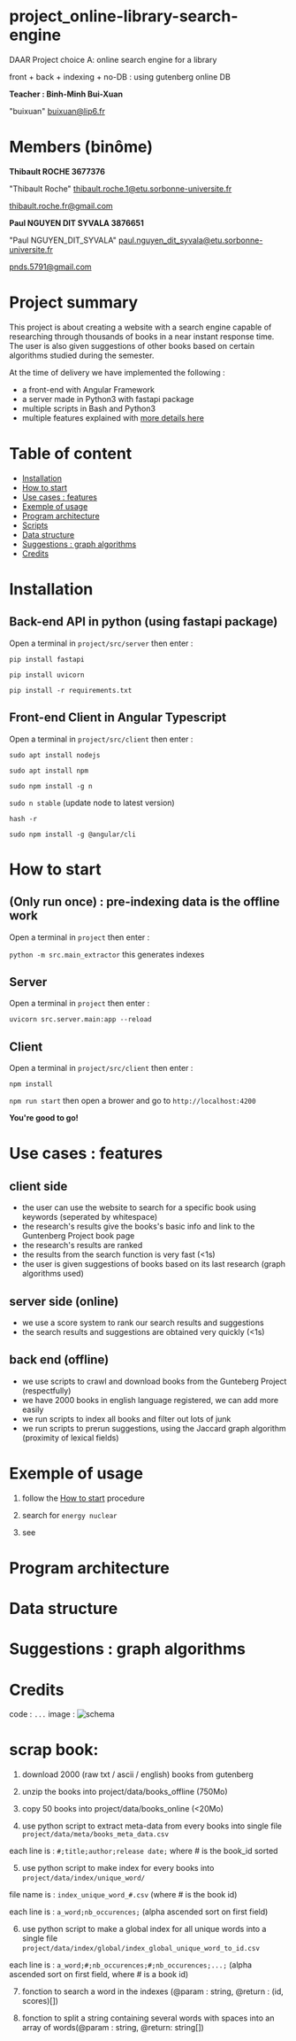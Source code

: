 # project_online-library-search-engine

DAAR Project choice A: online search engine for a library

front + back + indexing + no-DB : using gutenberg online DB

**Teacher : Binh-Minh Bui-Xuan**

"buixuan" <buixuan@lip6.fr>



# Members (binôme)

**Thibault ROCHE 3677376**

"Thibault Roche" <thibault.roche.1@etu.sorbonne-universite.fr>

thibault.roche.fr@gmail.com


**Paul NGUYEN DIT SYVALA 3876651**

"Paul NGUYEN_DIT_SYVALA" <paul.nguyen_dit_syvala@etu.sorbonne-universite.fr>

pnds.5791@gmail.com


# Project summary

This project is about creating a website with a search engine capable of researching through thousands of books in a near instant response time. The user is also given suggestions of other books based on certain algorithms studied during the semester.

At the time of delivery we have implemented the following :
+ a front-end with Angular Framework
+ a server made in Python3 with fastapi package
+ multiple scripts in Bash and Python3
+ multiple features explained with [more details here](#use-cases-features)

# Table of content

+ [Installation](#installation)
+ [How to start](#how-to-start)
+ [Use cases : features](#use-cases-features)
+ [Exemple of usage](#exemple-of-usage)
+ [Program architecture](#program-architecture)
+ [Scripts](#scripts)
+ [Data structure](#data-structure)
+ [Suggestions : graph algorithms](#suggestions-graph-algorithm)
+ [Credits](#credits)


# Installation

## Back-end API in python (using fastapi package)

Open a terminal in `project/src/server` then enter :

`pip install fastapi`

`pip install uvicorn`

`pip install -r requirements.txt `

## Front-end Client in Angular Typescript

Open a terminal in `project/src/client` then enter :

`sudo apt install nodejs`

`sudo apt install npm`

`sudo npm install -g n`

`sudo n stable`  (update node to latest version)

`hash -r`

`sudo npm install -g @angular/cli`

# How to start

## (Only run once) : pre-indexing data is the offline work

Open a terminal in `project` then enter :

`python -m src.main_extractor` this generates indexes

## Server

Open a terminal in `project` then enter :

`uvicorn src.server.main:app --reload`

## Client

Open a terminal in `project/src/client` then enter :

`npm install`

`npm run start` then open a brower and go to `http://localhost:4200`

**You're good to go!**


# Use cases : features

## client side

+ the user can use the website to search for a specific book using keywords (seperated by whitespace)
+ the research's results give the books's basic info and link to the Guntenberg Project book page
+ the research's results are ranked
+ the results from the search function is very fast (<1s)
+ the user is given suggestions of books based on its last research (graph algorithms used)

## server side (online)

+ we use a score system to rank our search results and suggestions
+ the search results and suggestions are obtained very quickly (<1s)

## back end (offline)

+ we use scripts to crawl and download books from the Gunteberg Project (respectfully)
+ we have 2000 books in english language registered, we can add more easily
+ we run scripts to index all books and filter out lots of junk
+ we run scripts to prerun suggestions, using the Jaccard graph algorithm (proximity of lexical fields)

# Exemple of usage

1) follow the [How to start](#how-to-start) procedure

2) search for `energy nuclear`

3) see

# Program architecture
# Data structure

# Suggestions : graph algorithms


# Credits



code : ```...```
image : ![schema](/schema/schema1.png)



# scrap book:

1) download 2000 (raw txt / ascii / english) books from gutenberg

2) unzip the books into project/data/books_offline (750Mo)

3) copy 50 books into project/data/books_online (<20Mo)

4) use python script to extract meta-data from every books into single file `project/data/meta/books_meta_data.csv`

each line is : `#;title;author;release date;` where # is the book_id sorted

5) use python script to make index for every books into `project/data/index/unique_word/`

file name is : `index_unique_word_#.csv` (where # is the book id)

each line is : `a_word;nb_occurences;` (alpha ascended sort on first field)

6) use python script to make a global index for all unique words into a single file `project/data/index/global/index_global_unique_word_to_id.csv`

each line is : `a_word;#;nb_occurences;#;nb_occurences;...;` (alpha ascended sort on first field, where # is a book id)

7) fonction to search a word in the indexes (@param : string, @return : (id, scores)[])

8) fonction to split a string containing several words with spaces into an array of words(@param : string, @return: string[])

